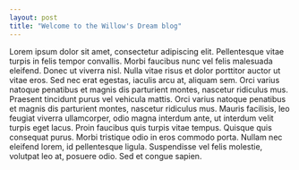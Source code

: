 ```yaml
---
layout: post
title: "Welcome to the Willow's Dream blog"
---
```


Lorem ipsum dolor sit amet, consectetur adipiscing elit. Pellentesque vitae turpis in felis tempor convallis. Morbi faucibus nunc vel felis malesuada eleifend. Donec ut viverra nisl. Nulla vitae risus et dolor porttitor auctor ut vitae eros. Sed nec erat egestas, iaculis arcu at, aliquam sem. Orci varius natoque penatibus et magnis dis parturient montes, nascetur ridiculus mus. Praesent tincidunt purus vel vehicula mattis. Orci varius natoque penatibus et magnis dis parturient montes, nascetur ridiculus mus. Mauris facilisis, leo feugiat viverra ullamcorper, odio magna interdum ante, ut interdum velit turpis eget lacus. Proin faucibus quis turpis vitae tempus. Quisque quis consequat purus. Morbi tristique odio in eros commodo porta. Nullam nec eleifend lorem, id pellentesque ligula. Suspendisse vel felis molestie, volutpat leo at, posuere odio. Sed et congue sapien.
